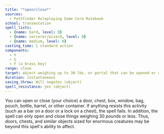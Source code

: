 ```yaml
---
title: "*open/close*"
sources:
  - Pathfinder Roleplaying Game Core Rulebook
school: transmutation
spell_lists:
  - {name: bard, level: 0}
  - {name: sorcerer/wizard, level: 0}
  - {name: medium, level: 0}
casting_time: 1 standard action
components:
  - V
  - S
  - F (a brass key)
range: close
target: object weighing up to 30 lbs. or portal that can be opened or closed
duration: instantaneous
saving_throw: Will negates (object)
spell_resistance: yes (object)
---
```


You can open or close (your choice) a door, chest, box, window, bag, pouch, bottle, barrel, or other container. If anything resists this activity (such as a bar on a door or a lock on a chest), the spell fails. In addition, the spell can only open and close things weighing 30 pounds or less. Thus, doors, chests, and similar objects sized for enormous creatures may be beyond this spell's ability to affect.

